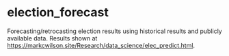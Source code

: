 # election_forecast
Forecasting/retrocasting election results using historical results and
publicly available data. Results shown at 
https://markcwilson.site/Research/data_science/elec_predict.html.
